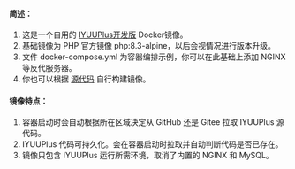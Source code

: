 #### 简述：
1. 这是一个自用的 [IYUUPlus开发版](https://github.com/ledccn/iyuuplus-dev) Docker镜像。
2. 基础镜像为 PHP 官方镜像 php:8.3-alpine，以后会视情况进行版本升级。
3. 文件 docker-compose.yml 为容器编排示例，你可以在此基础上添加 NGINX 等反代服务器。
4. 你也可以根据 [源代码](https://github.com/zhuwenbing/dockerfiles/tree/master/iyuuplus) 自行构建镜像。

#### 镜像特点：
1. 容器启动时会自动根据所在区域决定从 GitHub 还是 Gitee 拉取 IYUUPlus 源代码。
2. IYUUPlus 代码可持久化。会在容器启动时拉取并自动判断代码是否已存在。
3. 镜像只包含 IYUUPlus 运行所需环境，取消了内置的 NGINX 和 MySQL。
